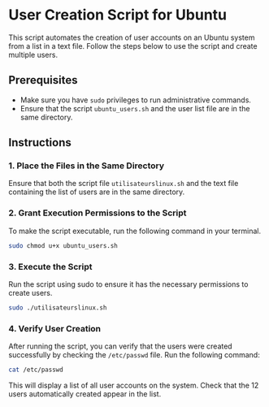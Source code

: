 # User Creation Script for Ubuntu
This script automates the creation of user accounts on an Ubuntu system from a list in a text file. Follow the steps below to use the script and create multiple users.

## Prerequisites
- Make sure you have `sudo` privileges to run administrative commands.
- Ensure that the script `ubuntu_users.sh` and the user list file are in the same directory.

## Instructions
### 1. Place the Files in the Same Directory
Ensure that both the script file `utilisateurslinux.sh` and the text file containing the list of users are in the same directory.
   
### 2. Grant Execution Permissions to the Script
To make the script executable, run the following command in your terminal.

```bash
sudo chmod u+x ubuntu_users.sh
```

### 3. Execute the Script
Run the script using sudo to ensure it has the necessary permissions to create users.

```bash
sudo ./utilisateurslinux.sh
```

### 4. Verify User Creation
After running the script, you can verify that the users were created successfully by checking the `/etc/passwd` file. Run the following command:

```bash
cat /etc/passwd
```

This will display a list of all user accounts on the system. Check that the 12 users automatically created appear in the list.
